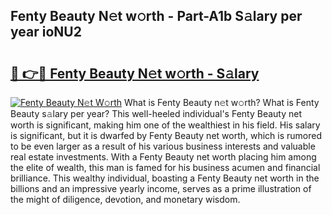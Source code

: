 ## Fenty Beauty N𝚎t w𝚘rth - Part-A1b S𝚊lary per year ioNU2

# <h2><a href="http://gc47mtq.nevu.top/?p=Fenty+Beauty">🔗 👉🔴 Fenty Beauty N𝚎t w𝚘rth - S𝚊lary</a></h2>

[![Fenty Beauty N𝚎t W𝚘rth](https://i.imgur.com/Oavwk0R.jpeg)](http://gc47mtq.nevu.top/?p=Fenty+Beauty)
What is Fenty Beauty n𝚎t w𝚘rth? What is Fenty Beauty s𝚊lary per year?
This well-heeled individual's Fenty Beauty net worth is significant, making him one of the wealthiest in his field. His salary is significant, but it is dwarfed by Fenty Beauty net worth, which is rumored to be even larger as a result of his various business interests and valuable real estate investments. With a Fenty Beauty net worth placing him among the elite of wealth, this man is famed for his business acumen and financial brilliance. This wealthy individual, boasting a Fenty Beauty net worth in the billions and an impressive yearly income, serves as a prime illustration of the might of diligence, devotion, and monetary wisdom.
